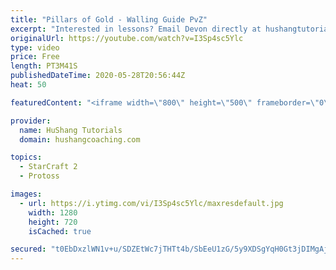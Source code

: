 ```yaml
---
title: "Pillars of Gold - Walling Guide PvZ"
excerpt: "Interested in lessons? Email Devon directly at hushangtutorials@outlook.com ------------------------------------------------------------------------------------------------------- Want to support HuShang Tutorials directly? Patreon is a website where you can contribute a monthly donation that will help"
originalUrl: https://youtube.com/watch?v=I3Sp4sc5Ylc
type: video
price: Free
length: PT3M41S
publishedDateTime: 2020-05-28T20:56:44Z
heat: 50

featuredContent: "<iframe width=\"800\" height=\"500\" frameborder=\"0\" src=\"https://www.youtube.com/embed/I3Sp4sc5Ylc\" allow=\"accelerometer; autoplay; encrypted-media; gyroscope; picture-in-picture\" allowfullscreen></iframe>"

provider:
  name: HuShang Tutorials
  domain: hushangcoaching.com

topics:
  - StarCraft 2
  - Protoss

images:
  - url: https://i.ytimg.com/vi/I3Sp4sc5Ylc/maxresdefault.jpg
    width: 1280
    height: 720
    isCached: true

secured: "t0EbDxzlWN1v+u/SDZEtWc7jTHTt4b/SbEeU1zG/5y9XDSgYqH0Gt3jDIMgAj2NW/xzakVmLrRPkM0sWW90g1N3GxbQN7VSXvCjjroelao9pZ+Y7YpskJjlnVE1AeQc9/jP7GRyUnv2zY+GRbkVqo1MomtWAEJ3Rg7gHa6CLbJsdwOohflaIm1ty4rDktCTxVLvNfwFwgHAXFh50rkB0bGY4Z0uKaGcCEs5w1v7K2XPQljJpodwseM5GJzAWHODOB7NgpD9OOdmwVrohP1SeDFyUpCilMsL08Y67hzApNS6DZPB/4JsGbfryyScXOVvhydgjdmNXG2G8i0UehKRoHo5gu99j+FnIMuQmKBEvYdl+ipDAszojsEz6zrxMcyd+CDYsqH4yY3t3q/81czGBQKVeVK7BoaPPE0I51r8poZg=;ebG2zFEmE8yWrq3HuQ6PlQ=="
---
```


